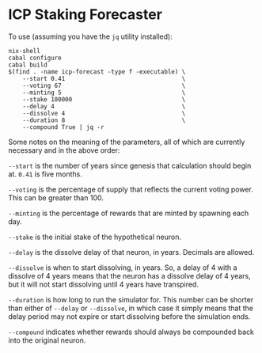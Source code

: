 # ICP Staking Forecaster

To use (assuming you have the `jq` utility installed):

```
nix-shell
cabal configure
cabal build
$(find . -name icp-forecast -type f -executable) \
    --start 0.41                                 \
    --voting 67                                  \
    --minting 5                                  \
    --stake 100000                               \
    --delay 4                                    \
    --dissolve 4                                 \
    --duration 8                                 \
    --compound True | jq -r
```

Some notes on the meaning of the parameters, all of which are currently
necessary and in the above order:

`--start` is the number of years since genesis that calculation should begin
at. `0.41` is five months.

`--voting` is the percentage of supply that reflects the current voting power.
This can be greater than 100.

`--minting` is the percentage of rewards that are minted by spawning each day.

`--stake` is the initial stake of the hypothetical neuron.

`--delay` is the dissolve delay of that neuron, in years. Decimals are allowed.

`--dissolve` is when to start dissolving, in years. So, a delay of 4 with a
dissolve of 4 years means that the neuron has a dissolve delay of 4 years, but
it will not start dissolving until 4 years have transpired.

`--duration` is how long to run the simulator for. This number can be shorter
than either of `--delay` or `--dissolve`, in which case it simply means that
the delay period may not expire or start dissolving before the simulation
ends.

`--compound` indicates whether rewards should always be compounded back into
the original neuron.
